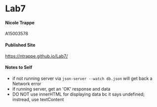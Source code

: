 # Lab7
#### Nicole Trappe
A15003578

#### Published Site
https://ntrappe.github.io/Lab7/

#### Notes to Self
- if not running server via `json-server --watch db.json` will get back a Network error
- if running server, get an 'OK' response and data
- DO NOT use innerHTML for displaying data bc it says undefined; instread, use textContent
